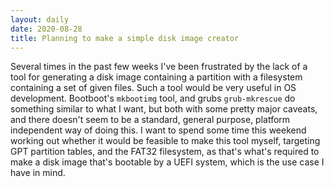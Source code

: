```yaml
---
layout: daily
date: 2020-08-28
title: Planning to make a simple disk image creator
---
```


Several times in the past few weeks I've been frustrated by the lack of a tool
for generating a disk image containing a partition with a filesystem containing
a set of given files. Such a tool would be very useful in OS development.
Bootboot's `mkbootimg` tool, and grubs `grub-mkrescue` do something similar to
what I want, but both with some pretty major caveats, and  there doesn't seem to be a
standard, general purpose, platform independent way of doing this.
I want to spend some time this weekend working out whether it would be feasible
to make this tool myself, targeting GPT partition tables, and the FAT32 filesystem,
as that's what's required to make a disk image that's bootable by a UEFI system,
which is the use case I have in mind.
